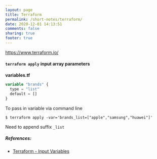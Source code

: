 ```yaml
---
layout: page
title: Terraform
permalink: /short-notes/terraform/
date: 2020-12-01 14:13:51
comments: false
sharing: true
footer: true
---
```


https://www.terraform.io/

#### `terraform apply` input array parameters

**variables.tf**

```tf
variable "brands" {
  type = "list"
  default = []
}
```

To pass in variable via command line

```
$ terraform apply -var='brands_list=["apple","samsung","huawei"]'
```

Need to append suffix `_list`

##### References:

- [Terraform - Input Variables](https://www.terraform.io/docs/configuration/variables.html#variables-on-the-command-line)
